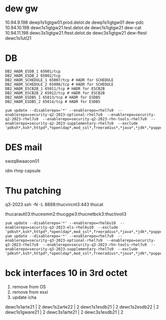 # dew gw
10.94.9.198 dewp1s1igtgw01.prod.delot.de dewp1s1igtgw01 dew-pdc
10.94.10.198 dewc1s1igtgw21.test.delot.de dewc1s1igtgw21 dew-cat
10.94.11.198 dewc3s1igtgw21.ftest.delot.de dewc3s1igtgw21 dew-ftest
dewc1s1utl21

# DB
```
DB2_HADR_ESDB_1 65001/tcp
DB2_HADR_ESDB_2 65002/tcp
DB2_HADR_SCHEDULE_1 65007/tcp # HADR for SCHEDULE
DB2_HADR_SCHEDULE_2 65008/tcp # HADR for SCHEDULE
DB2_HADR_ESCB2B_1 65011/tcp # HADR for ESCB2B
DB2_HADR_ESCB2B_2 65012/tcp # HADR for ESCB2B
DB2_HADR_ESDB5_1 65013/tcp # HADR for ESDB5
DB2_HADR_ESDB5_2 65014/tcp # HADR for ESDB5
```

```
yum update --disablerepo='*' --enablerepo=rhel7u9  --enablerepo=security-q2-2023-optional-rhel7u9  --enablerepo=security-q2-2023-rhel7u9  --enablerepo=security-q2-2023-rhn-tools-rhel7u9  --enablerepo=security-q2-2023-supplementary-rhel7u9  --exclude 'pdksh*,ksh*,httpd*,*openldap*,mod_ssl*,freeradius*,*java*,*jdk*,*puppet*,*tomcat*,*fop*'
```

# DES mail
swzq8waacon01 	

idm
rhnp
capsule


# Thu patching
q3-2023
ssh -N -L 8888:thucvircnt3:443 thucat


thucaraut03:thucesmm2:thucggw3:thucnetbck3:thuctivoli3
```
yum update --disablerepo='*' --enablerepo=rhel6u10  --enablerepo=security-q3-2023-els-rhel6u10  --exclude 'pdksh*,ksh*,httpd*,*openldap*,mod_ssl*,freeradius*,*java*,*jdk*,*puppet*,*tomcat*,*fop*'
yum update --disablerepo='*' --enablerepo=rhel7u9  --enablerepo=security-q3-2023-optional-rhel7u9  --enablerepo=security-q3-2023-rhel7u9  --enablerepo=security-q3-2023-rhn-tools-rhel7u9  --enablerepo=security-q3-2023-supplementary-rhel7u9  --exclude 'pdksh*,ksh*,httpd*,*openldap*,mod_ssl*,freeradius*,*java*,*jdk*,*puppet*,*tomcat*,*fop*'
```

# bck interfaces 10 in 3rd octet
1. remove from OS
2. remove from esxi
3. update icha

dewc1s1arte21  | 2
dewc1s2arte22  | 2
dewc1s1esdb21  | 2
dewc1s2esdb22  | 2
dewc1s1gware21 | 2
dewc3s1arte21  | 2
dewc3s1esdb21  | 2


